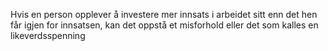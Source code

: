 Hvis en person opplever å investere mer innsats i arbeidet sitt enn det hen får igjen for innsatsen, kan det oppstå et misforhold eller det som kalles en likeverdsspenning
